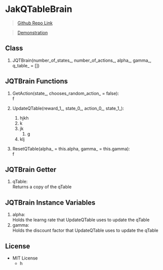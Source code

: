 # JakQTableBrain
> [Github Repo Link](https://github.com/Stephen-Baxter/QTableBrain)

> [Demonstration](https://stephen-baxter.github.io/#AI_DEMONSTRATION_PAGE_)
## Class
1. JQTBrain(number_of_states_, number_of_actions_, alpha_, gamma_, q_table_ = [])

## JQTBrain Functions
1. GetAction(state_, chooses_random_action_ = false):  
   f
3. UpdateQTable(reward_1_, state_0_, action_0_, state_1_):  
   1. hjkh
   2. k
   1. jk
      1. g
   3. klj

4. ResetQTable(alpha_ = this.alpha, gamma_ = this.gamma):  
   f

## JQTBrain Getter
1. qTable:  
   Returns a copy of the qTable

## JQTBrain Instance Variables
1. alpha:  
   Holds the learng rate that UpdateQTable uses to update the qTable
4. gamma:  
   Holds the discount factor that UpdateQTable uses to update the qTable

## License
- MIT License
  - h

